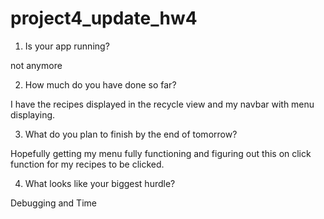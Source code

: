 # project4_update_hw4

1. Is your app running?

not anymore

2. How much do you have done so far?

I have the recipes displayed in the recycle view and my navbar with menu displaying.

3. What do you plan to finish by the end of tomorrow?

Hopefully getting my menu fully functioning and figuring out this on click function for my recipes to be clicked.

4. What looks like your biggest hurdle?

Debugging and Time 
